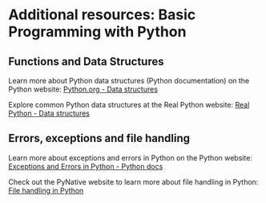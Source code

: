 # Additional resources: Basic Programming with Python

## Functions and Data Structures

Learn more about Python data structures (Python documentation) on the Python website: [Python.org - Data structures](https://docs.python.org/3/tutorial/datastructures.html)

Explore common Python data structures at the Real Python website: [Real Python - Data structures](https://realpython.com/python-data-structures)

## Errors, exceptions and file handling

Learn more about exceptions and errors in Python on the Python website: [Exceptions and Errors in Python - Python docs](https://docs.python.org/3/library/exceptions.html)

Check out the PyNative website to learn more about file handling in Python: [File handling in Python](https://pynative.com/python/file-handling/)

